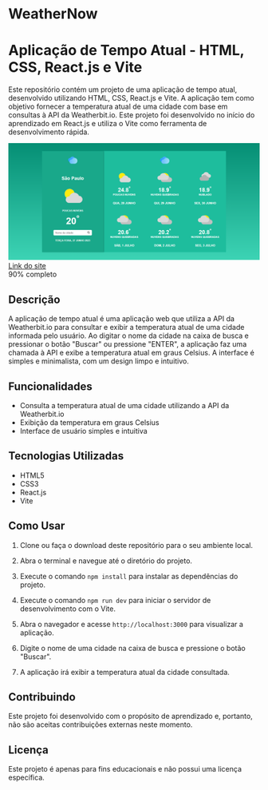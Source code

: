 # WeatherNow
# Aplicação de Tempo Atual - HTML, CSS, React.js e Vite

Este repositório contém um projeto de uma aplicação de tempo atual, desenvolvido utilizando HTML, CSS, React.js e Vite. A aplicação tem como objetivo fornecer a temperatura atual de uma cidade com base em consultas à API da Weatherbit.io. Este projeto foi desenvolvido no início do aprendizado em React.js e utiliza o Vite como ferramenta de desenvolvimento rápida.

![Imagem](weathernow/src/assets/img_projeto.png)
<a href="https://deveduardosouza.github.io/WeatherNow/#/home">Link do site</a>
</br>
<span>90% completo</span>

## Descrição

A aplicação de tempo atual é uma aplicação web que utiliza a API da Weatherbit.io para consultar e exibir a temperatura atual de uma cidade informada pelo usuário. Ao digitar o nome da cidade na caixa de busca e pressionar o botão "Buscar" ou pressione "ENTER", a aplicação faz uma chamada à API e exibe a temperatura atual em graus Celsius. A interface é simples e minimalista, com um design limpo e intuitivo.

## Funcionalidades

- Consulta a temperatura atual de uma cidade utilizando a API da Weatherbit.io
- Exibição da temperatura em graus Celsius
- Interface de usuário simples e intuitiva

## Tecnologias Utilizadas

- HTML5
- CSS3
- React.js
- Vite

## Como Usar

1. Clone ou faça o download deste repositório para o seu ambiente local.

2. Abra o terminal e navegue até o diretório do projeto.

3. Execute o comando `npm install` para instalar as dependências do projeto.

4. Execute o comando `npm run dev` para iniciar o servidor de desenvolvimento com o Vite.

5. Abra o navegador e acesse `http://localhost:3000` para visualizar a aplicação.

6. Digite o nome de uma cidade na caixa de busca e pressione o botão "Buscar".

7. A aplicação irá exibir a temperatura atual da cidade consultada.

## Contribuindo

Este projeto foi desenvolvido com o propósito de aprendizado e, portanto, não são aceitas contribuições externas neste momento.

## Licença

Este projeto é apenas para fins educacionais e não possui uma licença específica.

